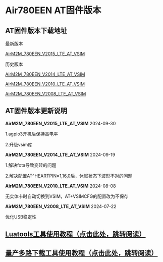 # Air780EEN AT固件版本

## AT固件版本下载地址

最新版本

[AirM2M_780EEN_V2015_LTE_AT_VSIM](https://cdn.openluat-erp.openluat.com/erp_site_file/product_file/sw_file_20240930164342_AirM2M_780EEN_V2015_LTE_AT_VSIM.zip)

历史版本

[AirM2M_780EEN_V2014_LTE_AT_VSIM](https://cdn.openluat-erp.openluat.com/erp_site_file/product_file/sw_file_20240919014616_AirM2M_780EEN_V2014_LTE_AT_VSIM.zip)

[AirM2M_780EEN_V2010_LTE_AT_VSIM](https://cdn.openluat-erp.openluat.com/erp_site_file/product_file/sw_file_20240808192348_AirM2M_780EEN_V2010_LTE_AT_VSIM.zip)

[AirM2M_780EEN_V2008_LTE_AT_VSIM](https://cdn.openluat-erp.openluat.com/erp_site_file/product_file/sw_file_20240722232057_AirM2M_780EEN_V2008_LTE_AT_VSIM.zip)

## AT固件版本更新说明

**AirM2M_780EEN_V2015_LTE_AT_VSIM** 2024-09-30

1.agpio3开机后保持高电平

2.升级vsim库

**AirM2M_780EEN_V2014_LTE_AT_VSIM** 2024-09-19

1.解决fota导致变砖的问题

2.解决配置AT^HEARTPIN=1,16,0后，休眠状态下波形不对的问题

**AirM2M_780EEN_V2010_LTE_AT_VSIM** 2024-08-08

无实体卡时自动切换到VSIM，AT+VSIMCFG的配置改为不保存

**AirM2M_780EEN_V2008_LTE_AT_VSIM** 2024-07-22

优化USB稳定性

## [Luatools工具使用教程（点击此处，跳转阅读）](https://docs.openluat.com/Luatools/)

## [量产多路下载工具使用教程（点击此处，跳转阅读）](https://docs.openluat.com/multi_download/)
